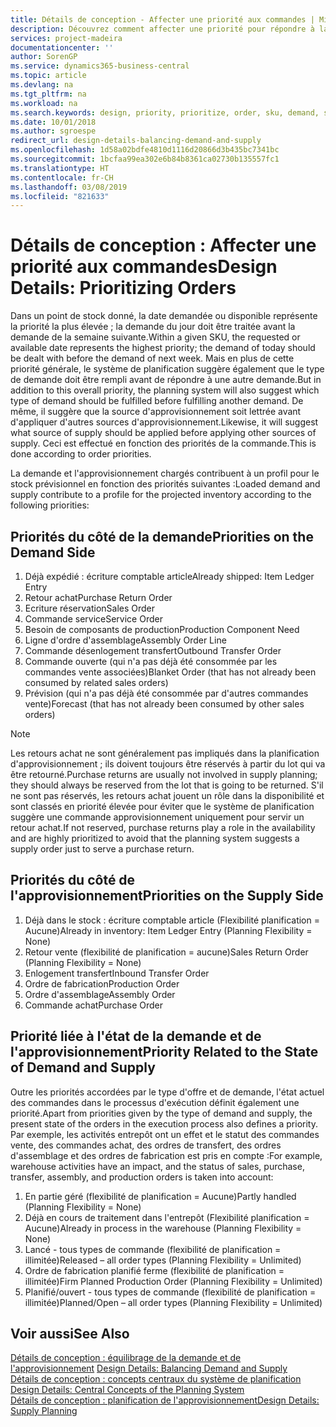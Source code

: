 ```yaml
---
title: Détails de conception - Affecter une priorité aux commandes | Microsoft Docs
description: Découvrez comment affecter une priorité pour répondre à la demande et l'approvisionnement.
services: project-madeira
documentationcenter: ''
author: SorenGP
ms.service: dynamics365-business-central
ms.topic: article
ms.devlang: na
ms.tgt_pltfrm: na
ms.workload: na
ms.search.keywords: design, priority, prioritize, order, sku, demand, supply
ms.date: 10/01/2018
ms.author: sgroespe
redirect_url: design-details-balancing-demand-and-supply
ms.openlocfilehash: 1d58a02bdfe4810d1116d20866d3b435bc7341bc
ms.sourcegitcommit: 1bcfaa99ea302e6b84b8361ca02730b135557fc1
ms.translationtype: HT
ms.contentlocale: fr-CH
ms.lasthandoff: 03/08/2019
ms.locfileid: "821633"
---
```

# <a name="design-details-prioritizing-orders"></a><span data-ttu-id="fdfbe-103">Détails de conception : Affecter une priorité aux commandes</span><span class="sxs-lookup"><span data-stu-id="fdfbe-103">Design Details: Prioritizing Orders</span></span>
<span data-ttu-id="fdfbe-104">Dans un point de stock donné, la date demandée ou disponible représente la priorité la plus élevée ; la demande du jour doit être traitée avant la demande de la semaine suivante.</span><span class="sxs-lookup"><span data-stu-id="fdfbe-104">Within a given SKU, the requested or available date represents the highest priority; the demand of today should be dealt with before the demand of next week.</span></span> <span data-ttu-id="fdfbe-105">Mais en plus de cette priorité générale, le système de planification suggère également que le type de demande doit être rempli avant de répondre à une autre demande.</span><span class="sxs-lookup"><span data-stu-id="fdfbe-105">But in addition to this overall priority, the planning system will also suggest which type of demand should be fulfilled before fulfilling another demand.</span></span> <span data-ttu-id="fdfbe-106">De même, il suggère que la source d'approvisionnement soit lettrée avant d'appliquer d'autres sources d'approvisionnement.</span><span class="sxs-lookup"><span data-stu-id="fdfbe-106">Likewise, it will suggest what source of supply should be applied before applying other sources of supply.</span></span> <span data-ttu-id="fdfbe-107">Ceci est effectué en fonction des priorités de la commande.</span><span class="sxs-lookup"><span data-stu-id="fdfbe-107">This is done according to order priorities.</span></span>  

<span data-ttu-id="fdfbe-108">La demande et l'approvisionnement chargés contribuent à un profil pour le stock prévisionnel en fonction des priorités suivantes :</span><span class="sxs-lookup"><span data-stu-id="fdfbe-108">Loaded demand and supply contribute to a profile for the projected inventory according to the following priorities:</span></span>  

## <a name="priorities-on-the-demand-side"></a><span data-ttu-id="fdfbe-109">Priorités du côté de la demande</span><span class="sxs-lookup"><span data-stu-id="fdfbe-109">Priorities on the Demand Side</span></span>  
1. <span data-ttu-id="fdfbe-110">Déjà expédié : écriture comptable article</span><span class="sxs-lookup"><span data-stu-id="fdfbe-110">Already shipped: Item Ledger Entry</span></span>  
2. <span data-ttu-id="fdfbe-111">Retour achat</span><span class="sxs-lookup"><span data-stu-id="fdfbe-111">Purchase Return Order</span></span>  
3. <span data-ttu-id="fdfbe-112">Ecriture réservation</span><span class="sxs-lookup"><span data-stu-id="fdfbe-112">Sales Order</span></span>  
4. <span data-ttu-id="fdfbe-113">Commande service</span><span class="sxs-lookup"><span data-stu-id="fdfbe-113">Service Order</span></span>  
5. <span data-ttu-id="fdfbe-114">Besoin de composants de production</span><span class="sxs-lookup"><span data-stu-id="fdfbe-114">Production Component Need</span></span>  
6. <span data-ttu-id="fdfbe-115">Ligne d'ordre d'assemblage</span><span class="sxs-lookup"><span data-stu-id="fdfbe-115">Assembly Order Line</span></span>  
7. <span data-ttu-id="fdfbe-116">Commande désenlogement transfert</span><span class="sxs-lookup"><span data-stu-id="fdfbe-116">Outbound Transfer Order</span></span>  
8. <span data-ttu-id="fdfbe-117">Commande ouverte (qui n'a pas déjà été consommée par les commandes vente associées)</span><span class="sxs-lookup"><span data-stu-id="fdfbe-117">Blanket Order (that has not already been consumed by related sales orders)</span></span>  
9. <span data-ttu-id="fdfbe-118">Prévision (qui n'a pas déjà été consommée par d'autres commandes vente)</span><span class="sxs-lookup"><span data-stu-id="fdfbe-118">Forecast (that has not already been consumed by other sales orders)</span></span>  

> [!NOTE]  
>  <span data-ttu-id="fdfbe-119">Les retours achat ne sont généralement pas impliqués dans la planification d'approvisionnement ; ils doivent toujours être réservés à partir du lot qui va être retourné.</span><span class="sxs-lookup"><span data-stu-id="fdfbe-119">Purchase returns are usually not involved in supply planning; they should always be reserved from the lot that is going to be returned.</span></span> <span data-ttu-id="fdfbe-120">S'il ne sont pas réservés, les retours achat jouent un rôle dans la disponibilité et sont classés en priorité élevée pour éviter que le système de planification suggère une commande approvisionnement uniquement pour servir un retour achat.</span><span class="sxs-lookup"><span data-stu-id="fdfbe-120">If not reserved, purchase returns play a role in the availability and are highly prioritized to avoid that the planning system suggests a supply order just to serve a purchase return.</span></span>  

## <a name="priorities-on-the-supply-side"></a><span data-ttu-id="fdfbe-121">Priorités du côté de l'approvisionnement</span><span class="sxs-lookup"><span data-stu-id="fdfbe-121">Priorities on the Supply Side</span></span>  
1. <span data-ttu-id="fdfbe-122">Déjà dans le stock : écriture comptable article (Flexibilité planification = Aucune)</span><span class="sxs-lookup"><span data-stu-id="fdfbe-122">Already in inventory: Item Ledger Entry (Planning Flexibility = None)</span></span>  
2. <span data-ttu-id="fdfbe-123">Retour vente (flexibilité de planification = aucune)</span><span class="sxs-lookup"><span data-stu-id="fdfbe-123">Sales Return Order (Planning Flexibility = None)</span></span>  
3. <span data-ttu-id="fdfbe-124">Enlogement transfert</span><span class="sxs-lookup"><span data-stu-id="fdfbe-124">Inbound Transfer Order</span></span>  
4. <span data-ttu-id="fdfbe-125">Ordre de fabrication</span><span class="sxs-lookup"><span data-stu-id="fdfbe-125">Production Order</span></span>  
5. <span data-ttu-id="fdfbe-126">Ordre d'assemblage</span><span class="sxs-lookup"><span data-stu-id="fdfbe-126">Assembly Order</span></span>  
6. <span data-ttu-id="fdfbe-127">Commande achat</span><span class="sxs-lookup"><span data-stu-id="fdfbe-127">Purchase Order</span></span>  

## <a name="priority-related-to-the-state-of-demand-and-supply"></a><span data-ttu-id="fdfbe-128">Priorité liée à l'état de la demande et de l'approvisionnement</span><span class="sxs-lookup"><span data-stu-id="fdfbe-128">Priority Related to the State of Demand and Supply</span></span>  
<span data-ttu-id="fdfbe-129">Outre les priorités accordées par le type d'offre et de demande, l'état actuel des commandes dans le processus d'exécution définit également une priorité.</span><span class="sxs-lookup"><span data-stu-id="fdfbe-129">Apart from priorities given by the type of demand and supply, the present state of the orders in the execution process also defines a priority.</span></span> <span data-ttu-id="fdfbe-130">Par exemple, les activités entrepôt ont un effet et le statut des commandes vente, des commandes achat, des ordres de transfert, des ordres d'assemblage et des ordres de fabrication est pris en compte :</span><span class="sxs-lookup"><span data-stu-id="fdfbe-130">For example, warehouse activities have an impact, and the status of sales, purchase, transfer, assembly, and production orders is taken into account:</span></span>  

1. <span data-ttu-id="fdfbe-131">En partie géré (flexibilité de planification = Aucune)</span><span class="sxs-lookup"><span data-stu-id="fdfbe-131">Partly handled (Planning Flexibility = None)</span></span>  
2. <span data-ttu-id="fdfbe-132">Déjà en cours de traitement dans l'entrepôt (Flexibilité planification = Aucune)</span><span class="sxs-lookup"><span data-stu-id="fdfbe-132">Already in process in the warehouse (Planning Flexibility = None)</span></span>  
3. <span data-ttu-id="fdfbe-133">Lancé - tous types de commande (flexibilité de planification = illimitée)</span><span class="sxs-lookup"><span data-stu-id="fdfbe-133">Released – all order types (Planning Flexibility = Unlimited)</span></span>  
4. <span data-ttu-id="fdfbe-134">Ordre de fabrication planifié ferme (flexibilité de planification = illimitée)</span><span class="sxs-lookup"><span data-stu-id="fdfbe-134">Firm Planned Production Order (Planning Flexibility = Unlimited)</span></span>  
5. <span data-ttu-id="fdfbe-135">Planifié/ouvert - tous types de commande (flexibilité de planification = illimitée)</span><span class="sxs-lookup"><span data-stu-id="fdfbe-135">Planned/Open – all order types (Planning Flexibility = Unlimited)</span></span>  

## <a name="see-also"></a><span data-ttu-id="fdfbe-136">Voir aussi</span><span class="sxs-lookup"><span data-stu-id="fdfbe-136">See Also</span></span>  
<span data-ttu-id="fdfbe-137">[Détails de conception : équilibrage de la demande et de l'approvisionnement](design-details-balancing-demand-and-supply.md) </span><span class="sxs-lookup"><span data-stu-id="fdfbe-137">[Design Details: Balancing Demand and Supply](design-details-balancing-demand-and-supply.md) </span></span>  
<span data-ttu-id="fdfbe-138">[Détails de conception : concepts centraux du système de planification](design-details-central-concepts-of-the-planning-system.md) </span><span class="sxs-lookup"><span data-stu-id="fdfbe-138">[Design Details: Central Concepts of the Planning System](design-details-central-concepts-of-the-planning-system.md) </span></span>  
[<span data-ttu-id="fdfbe-139">Détails de conception : planification de l'approvisionnement</span><span class="sxs-lookup"><span data-stu-id="fdfbe-139">Design Details: Supply Planning</span></span>](design-details-supply-planning.md)
